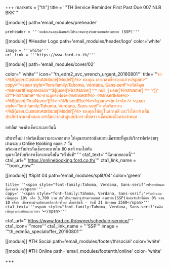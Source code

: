 +++
markets = ["th"]
title = '''TH Service Reminder First Past Due 007 NLB BKK'''

[[module]]
path='email_modules/preheader'


	preheader = '''พบข้อเสนอสุดพิเศษกับโปรแกรมบำรุงรักษารถยนต์ตามระยะ (SSP)'''

[[module]] #Header Logo
path='email_modules/header/logo'
color='white'

	image = '''white'''
	url_link = '''https://www.ford.co.th/'''


[[module]]
path='email_modules/cover/02'

color='''white'''
icon='''th_edm2_svc_wrench_urgent_20160801'''
title='''<span style="color:#ff6600;font-family:Tahoma, Verdana, Sans-serif">รถ <%${user.CustomAttribute['Model']}%> ของคุณ เลยเวลาเช็คระยะแล้ว</span>'''
copy='''<span style="font-family:Tahoma, Verdana, Sans-serif">สวัสดีคุณ <%InsertIf expression="${(user['FirstName'] == null || user['FirstName'] == '-')}" id="FirstName" %>ท่านลูกค้าฟอร์ด<%/InsertIf%> <%InsertElse%> <%${user['FirstName']}%> <%/InsertElse%></span><br /><br />
<span style="font-family:Tahoma, Verdana, Sans-serif">
						เพื่อรักษารถ <%${user.CustomAttribute['Model']}%>
						ของคุณให้อยู่ในสภาพดี
						และวิ่งได้อย่างเต็มประสิทธิภาพสม่ำเสมอ
					อย่าลืมนำรถเข้าศูนย์บริการ
						เพื่อตรวจเช็คระยะเมื่อครบกำหนด
                    </span>
<br /><br />
 <span style="font-family:Tahoma, Verdana, Sans-serif">อย่าลืม! จองคิวเช็คระยะเลยวันนี้</span> 
<br /><br />
<span style="font-family:Tahoma, Verdana, Sans-serif">
บริการใหม่!! ฟอร์ดเพิ่มความสะดวกสบาย
ให้คุณสามารถนัดหมายเช็คระยะที่ศูนย์บริการฟอร์ดง่ายๆ<br/>
ผ่านระบบ Online Booking ตลอด 7 วัน<br />
พร้อมการรับประกันเช็คระยะภายใน 60	นาที
หากไม่ทัน<br />
คุณจะได้รับบริการเช็คระยะครั้งนั้น 
"ฟรีทันที"
</span>'''
cta1_text='''<span style="font-family:Tahoma, Verdana, Sans-serif">นัดหมายตอนนี้</span>'''
cta1_url='''https://onlinebooking.ford.co.th/'''
cta1_link_name = '''book_now'''


[[module]] #Split 04
path='email_modules/split/04'
color='green'

	title='''<span style="font-family:Tahoma, Verdana, Sans-serif">ประหยัดและคุ้มค่ากว่า </span>'''
	copy='''<span style="font-family:Tahoma, Verdana, Sans-serif;">รับส่วนลดเพิ่มสูงสุด 10% หรือ 3,700 บาท กับโปรแกรมบำรุงรักษารถยนต์ ตามระยะ(SSP)พิเศษรับสิทธิ์ผ่อน 0%	นาน 10 เดือน เมื่อชำระผ่านบัตรเครดิตกสิกรไทย ตั้งแต่วันนี้ - วันที่ 31 สิงหาคม 2560</span>'''
	cta1_text='''<span style="font-family:Tahoma, Verdana, Sans-serif">คลิกเพื่อดูรายละเอียดและราคา ></span>'''
cta1_url='''https://www.ford.co.th/owner/schedule-service/'''
cta1_icon='''more'''
cta1_link_name = '''SSP'''
image = '''th_edm5a_specialoffer_20160801'''


[[module]] #TH Social
path='email_modules/footer/th/social'
color='white'

[[module]] #TH Online
path='email_modules/footer/th/online'
color='white'

+++